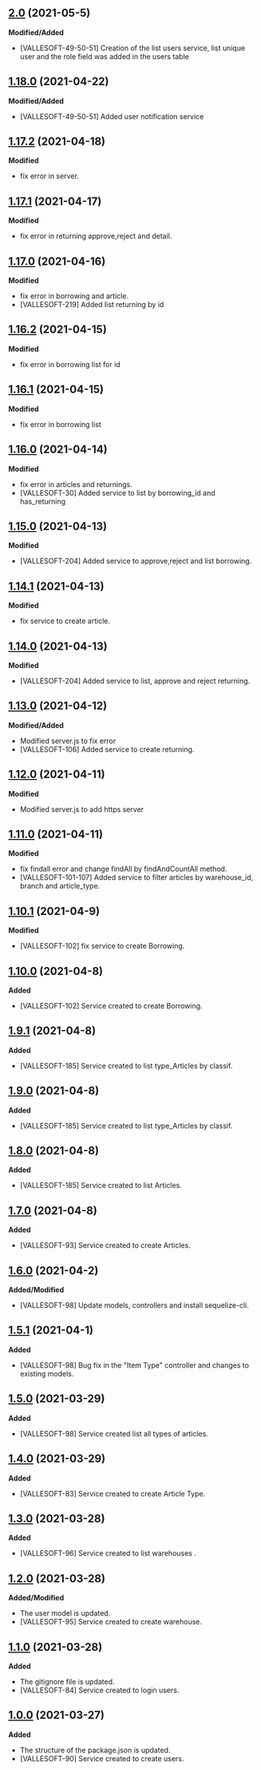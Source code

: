 ## [2.0](https://github.com/TEAMVALLESOFT/Back_Inventory/pull/45) (2021-05-5)
**Modified/Added**
- [VALLESOFT-49-50-51] Creation of the list users service, list unique user and the role field was added in the users table

## [1.18.0](https://github.com/TEAMVALLESOFT/Back_Inventory/pull/44) (2021-04-22)
**Modified/Added**
- [VALLESOFT-49-50-51] Added user notification service 

## [1.17.2](https://github.com/TEAMVALLESOFT/Back_Inventory/pull/43) (2021-04-18)
**Modified**
- fix error in server.

## [1.17.1](https://github.com/TEAMVALLESOFT/Back_Inventory/pull/42) (2021-04-17)
**Modified**
- fix error in returning approve,reject and detail.

## [1.17.0](https://github.com/TEAMVALLESOFT/Back_Inventory/pull/41) (2021-04-16)
**Modified**
- fix error in borrowing and article.
- [VALLESOFT-219] Added list returning by id

## [1.16.2](https://github.com/TEAMVALLESOFT/Back_Inventory/pull/39) (2021-04-15)
**Modified**
- fix error in borrowing list for id

## [1.16.1](https://github.com/TEAMVALLESOFT/Back_Inventory/pull/38) (2021-04-15)
**Modified**
- fix error in borrowing list

## [1.16.0](https://github.com/TEAMVALLESOFT/Back_Inventory/pull/37) (2021-04-14)
**Modified**
- fix error in articles and returnings.
- [VALLESOFT-30] Added service to list by borrowing_id and has_returning

## [1.15.0](https://github.com/TEAMVALLESOFT/Back_Inventory/pull/35) (2021-04-13)
**Modified**
- [VALLESOFT-204] Added service to approve,reject and list borrowing.

## [1.14.1](https://github.com/TEAMVALLESOFT/Back_Inventory/pull/35) (2021-04-13)
**Modified**
- fix service to create article.

## [1.14.0](https://github.com/TEAMVALLESOFT/Back_Inventory/pull/34) (2021-04-13)
**Modified**
- [VALLESOFT-204] Added service to list, approve and reject returning.

## [1.13.0](https://github.com/TEAMVALLESOFT/Back_Inventory/pull/33) (2021-04-12)
**Modified/Added**
- Modified server.js to fix error
- [VALLESOFT-106] Added service to create returning.

## [1.12.0](https://github.com/TEAMVALLESOFT/Back_Inventory/pull/31) (2021-04-11)
**Modified**
- Modified server.js to add https server

## [1.11.0](https://github.com/TEAMVALLESOFT/Back_Inventory/pull/30) (2021-04-11)
**Modified**
- fix findall error and change findAll by findAndCountAll method.
- [VALLESOFT-101-107] Added service to filter articles by warehouse_id, branch and article_type.

## [1.10.1](https://github.com/TEAMVALLESOFT/Back_Inventory/pull/27) (2021-04-9)
**Modified**
- [VALLESOFT-102] fix service to create Borrowing.

## [1.10.0](https://github.com/TEAMVALLESOFT/Back_Inventory/pull/23) (2021-04-8)
**Added**
- [VALLESOFT-102] Service created to create Borrowing.

## [1.9.1](https://github.com/TEAMVALLESOFT/Back_Inventory/pull/21) (2021-04-8)
**Added**
- [VALLESOFT-185] Service created to list type_Articles by classif.

## [1.9.0](https://github.com/TEAMVALLESOFT/Back_Inventory/pull/21) (2021-04-8)
**Added**
- [VALLESOFT-185] Service created to list type_Articles by classif.

## [1.8.0](https://github.com/TEAMVALLESOFT/Back_Inventory/pull/20) (2021-04-8)
**Added**
- [VALLESOFT-185] Service created to list Articles.

## [1.7.0](https://github.com/TEAMVALLESOFT/Back_Inventory/pull/19) (2021-04-8)
**Added**
- [VALLESOFT-93] Service created to create Articles.

## [1.6.0](https://github.com/TEAMVALLESOFT/Back_Inventory/pull/16) (2021-04-2)
**Added/Modified**
- [VALLESOFT-98] Update models, controllers and install sequelize-cli.

## [1.5.1](https://github.com/TEAMVALLESOFT/Back_Inventory/pull/14) (2021-04-1)
**Added**
- [VALLESOFT-98] Bug fix in the "Item Type" controller and changes to existing models.

## [1.5.0](https://github.com/TEAMVALLESOFT/Back_Inventory/pull/11) (2021-03-29)
**Added**
- [VALLESOFT-98] Service created list all types of articles. 

## [1.4.0](https://github.com/TEAMVALLESOFT/Back_Inventory/pull/10) (2021-03-29)
**Added**
- [VALLESOFT-83] Service created to create Article Type. 

## [1.3.0](https://github.com/TEAMVALLESOFT/Back_Inventory/pull/9) (2021-03-28)
**Added**
- [VALLESOFT-96] Service created to list warehouses . 

## [1.2.0](https://github.com/TEAMVALLESOFT/Back_Inventory/pull/8) (2021-03-28)
**Added/Modified**
- The user model is updated.
- [VALLESOFT-95] Service created to create warehouse. 

## [1.1.0](https://github.com/TEAMVALLESOFT/Back_Inventory/pull/6) (2021-03-28)
**Added**
- The gitignore file is updated.
- [VALLESOFT-84] Service created to login users. 

## [1.0.0](https://github.com/TEAMVALLESOFT/Back_Inventory/pull/4) (2021-03-27)
**Added**
- The structure of the package.json is updated.
- [VALLESOFT-90] Service created to create users. 
